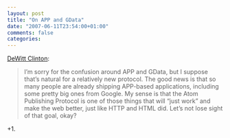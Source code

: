 ```yaml
---
layout: post
title: "On APP and GData"
date: "2007-06-11T23:54:00+01:00"
comments: false
categories: 
---
```


<p><a href="http://blog.unto.net/work/on-app-and-gdata/">DeWitt Clinton</a>:</p>

<blockquote>
<p>I&#8217;m sorry for the confusion around APP and GData, but I suppose that&#8217;s natural for a relatively new protocol. The good news is that so many people are already shipping APP-based applications, including some pretty big ones from Google. My sense is that the Atom Publishing Protocol is one of those things that will &#8220;just work&#8221; and make the web better, just like HTTP and HTML did. Let&#8217;s not lose sight of that goal, okay?</p>
</blockquote>

<p>+1.</p>


